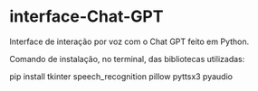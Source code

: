 # interface-Chat-GPT
Interface de interação por voz com o Chat GPT feito em Python. 

Comando de instalação, no terminal, das bibliotecas utilizadas:

pip install tkinter speech_recognition pillow pyttsx3 pyaudio

